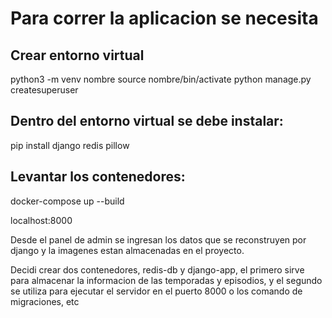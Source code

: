 # Para correr la aplicacion se necesita 

## Crear entorno virtual
python3 -m venv nombre
source nombre/bin/activate
python manage.py createsuperuser

## Dentro del entorno virtual se debe instalar:
pip install django redis pillow

## Levantar los contenedores:
docker-compose up --build

localhost:8000

Desde el panel de admin se ingresan los datos que se reconstruyen por django y la imagenes estan almacenadas en el proyecto.

Decidi crear dos contenedores, redis-db y django-app, el primero sirve para almacenar la 
informacion de las temporadas y episodios, y el segundo se utiliza para ejecutar el servidor 
en el puerto 8000 o los comando de migraciones, etc
